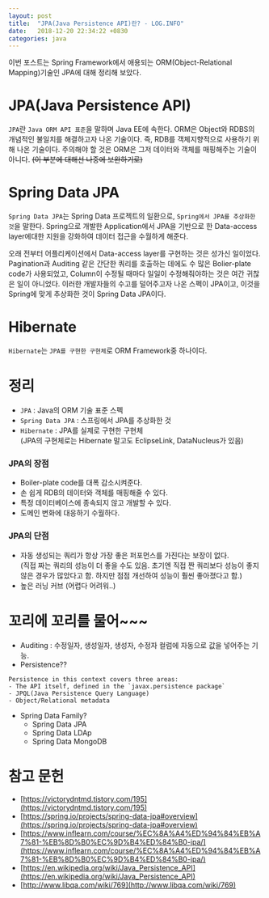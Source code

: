 ```yaml
---
layout: post
title:  "JPA(Java Persistence API)란? - LOG.INFO"
date:   2018-12-20 22:34:22 +0830
categories: java
---
```


이번 포스트는 Spring Framework에서 애용되는 ORM(Object-Relational Mapping)기술인  JPA에 대해 정리해 보았다. 

# JPA(Java Persistence API)

`JPA`란 `Java ORM API 표준`을 말하며 Java EE에 속한다. ORM은 Object와 RDBS의 개념적인 불일치를 해결하고자 나온 기술이다. 즉, RDB를 객체지향적으로 사용하기 위해 나온 기술이다. 주의해야 할 것은 ORM은 그저 데이터와 객체를 매핑해주는 기술이 아니다. ~~(이 부분에 대해선 나중에 보완하기로)~~

# Spring Data JPA

`Spring Data JPA`는 Spring Data 프로젝트의 일환으로, `Spring에서 JPA를 추상화한 것`을 말한다. Spring으로 개발한 Application에서 JPA을 기반으로 한 Data-access layer에대한 지원을 강화하여 데이터 접근을 수월하게 해준다.

오래 전부터 어플리케이션에서 Data-access layer를 구현하는 것은 성가신 일이었다. Pagination과 Auditing 같은 간단한 쿼리를 호출하는 데에도 수 많은 Bolier-plate code가 사용되었고, Column이 수정될 때마다 일일이 수정해줘야하는 것은 여간 귀찮은 일이 아니었다. 이러한 개발자들의 수고를 덜어주고자 나온 스펙이 JPA이고, 이것을 Spring에 맞게 추상화한 것이 Spring Data JPA이다. 

# Hibernate

`Hibernate`는 `JPA를 구현한 구현체`로 ORM Framework중 하나이다.

# 정리

- `JPA` : Java의 ORM 기술 표준 스펙
- `Spring Data JPA` : 스프링에서 JPA를 추상화한 것
- `Hibernate` : JPA를 실제로 구현한 구현체  
(JPA의 구현체로는 Hibernate 말고도 EclipseLink, DataNucleus가 있음)

### JPA의 장점

- Boiler-plate code를 대폭 감소시켜준다.
- 손 쉽게 RDB의 데이터와 객체를 매핑해줄 수 있다.
- 특정 데이터베이스에 종속되지 않고 개발할 수 있다.
- 도메인 변화에 대응하기 수월하다. 

### JPA의 단점

- 자동 생성되는 쿼리가 항상 가장 좋은 퍼포먼스를 가진다는 보장이 없다.  
(직접 짜는 쿼리의 성능이 더 좋을 수도 있음. 초기엔 직접 짠 쿼리보다 성능이 좋지 않은 경우가 많았다고 함. 하지만 점점 개선하여 성능이 훨씬 좋아졌다고 함.)
- 높은 러닝 커브 (어렵다 어려워..)

# 꼬리에 꼬리를 물어~~~
- Auditing : 수정일자, 생성일자, 생성자, 수정자 컬럼에 자동으로 값을 넣어주는 기능.
- Persistence??  
```
Persistence in this context covers three areas:  
- The API itself, defined in the `javax.persistence package`  
- JPQL(Java Persistence Query Language)  
- Object/Relational metadata
```
- Spring Data Family?
    - Spring Data JPA
    - Spring Data LDAp
    - Spring Data MongoDB

# 참고 문헌

- [https://victorydntmd.tistory.com/195](https://victorydntmd.tistory.com/195)
- [https://spring.io/projects/spring-data-jpa#overview](https://spring.io/projects/spring-data-jpa#overview)
- [https://www.inflearn.com/course/%EC%8A%A4%ED%94%84%EB%A7%81-%EB%8D%B0%EC%9D%B4%ED%84%B0-jpa/](https://www.inflearn.com/course/%EC%8A%A4%ED%94%84%EB%A7%81-%EB%8D%B0%EC%9D%B4%ED%84%B0-jpa/)
- [https://en.wikipedia.org/wiki/Java_Persistence_API](https://en.wikipedia.org/wiki/Java_Persistence_API)
- [http://www.libqa.com/wiki/769](http://www.libqa.com/wiki/769)